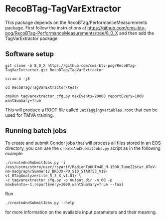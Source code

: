 # RecoBTag-TagVarExtractor

This package depends on the RecoBTag/PerformanceMeasurements package. First follow the
instructions at https://github.com/cms-btv-pog/RecoBTag-PerformanceMeasurements/tree/8_0_X
and then add the TagVarExtractor package

## Software setup

```
git clone -b 8_0_X https://github.com/cms-btv-pog/RecoBTag-TagVarExtractor.git RecoBTag/TagVarExtractor

scram b -j8

cd RecoBTag/TagVarExtractor/test/

cmsRun tagvarextractor_cfg.py maxEvents=20000 reportEvery=1000 wantSummary=True
```

This will produce a ROOT file called `JetTaggingVariables.root` that can be used for TMVA training.

## Running batch jobs

To create and submit Condor jobs that will process all files stored in an EOS directory, you can
use the `createAndSubmitJobs.py` script as in the following example
```
./createAndSubmitJobs.py -i /eos/uscms/store/user/rsyarif/RadionToHHTo4B_M-1500_TuneZ2star_8TeV-nm-madgraph/Summer12_DR53X-PU_S10_START53_V19-v1_BTagAnalyzerLite_5_3_X_v1.01/ \
-c tagvarextractor_cfg.py -o output_dir -n 60 -p maxEvents=-1,reportEvery=1000,wantSummary=True --fnal
```

Run
```
./createAndSubmitJobs.py --help
```
for more information on the available input parameters and their meaning.
